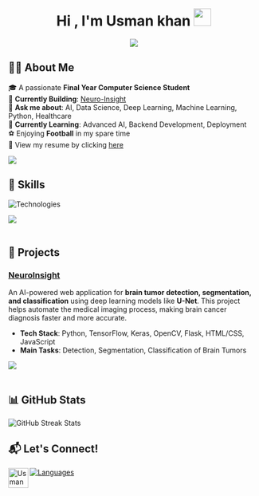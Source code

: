 

<h1 align="center"><b>Hi , I'm Usman khan </b><img src="https://media.giphy.com/media/hvRJCLFzcasrR4ia7z/giphy.gif" width="35"></h1>


<p align="center">
  <a href="https://github.com/DenverCoder1/readme-typing-svg"><img src="https://readme-typing-svg.herokuapp.com?font=Time+New+Roman&color=cyan&size=25&center=true&vCenter=true&width=600&height=100&lines=Assalamu+O+Alaikum+Warahmatullah..&hearts;++;I+am+a+Fresh+Computer-Science+Graduate,;A+Data+Science+Enthusiast,;Active+Learner/Researcher,;Love+to+learn+new+stuffs..<3"></a>
</p>

## 🧑‍💻 **About Me**

🎓 A passionate **Final Year Computer Science Student**  
🔭 **Currently Building**: [Neuro-Insight](https://github.com/UsmanK7/Neuro-Insight) <br>
💬 **Ask me about**: AI, Data Science, Deep Learning, Machine Learning, Python, Healthcare  <br>
🌱 **Currently Learning**: Advanced AI, Backend Development, Deployment  
⚽ Enjoying **Football** in my spare time  
📄 View my resume by clicking [here](https://docs.google.com/document/d/11fzZaaCF7R6b7jgtp1xIuD9xZ_Fz0QCm/edit?usp=sharing&ouid=103215575076143814565&rtpof=true&sd=true)

<img src="https://user-images.githubusercontent.com/73097560/115834477-dbab4500-a447-11eb-908a-139a6edaec5c.gif">

## 🚀 Skills

<img src="https://skillicons.dev/icons?i=cpp,python,vscode,tensorflow,flask,flutter,sqlite,firebase,figma,html,css,javascript,bootstrap,git,github&theme=light" alt="Technologies" style="margin-right: 15px;"/>

<img src="https://user-images.githubusercontent.com/73097560/115834477-dbab4500-a447-11eb-908a-139a6edaec5c.gif"><br><br>

## 🌟 Projects

### [NeuroInsight](https://github.com/UsmanK7/Neuro-Insight)
An AI-powered web application for **brain tumor detection, segmentation, and classification** using deep learning models like **U-Net**. This project helps automate the medical imaging process, making brain cancer diagnosis faster and more accurate.

- **Tech Stack**: Python, TensorFlow, Keras, OpenCV, Flask, HTML/CSS, JavaScript
- **Main Tasks**: Detection, Segmentation, Classification of Brain Tumors

<img src="https://user-images.githubusercontent.com/73097560/115834477-dbab4500-a447-11eb-908a-139a6edaec5c.gif"><br><br>
## 📊 GitHub Stats

<img src="https://github-readme-streak-stats.herokuapp.com/?user=usmank7&theme=dark" alt="GitHub Streak Stats" />


## 📬 Let's Connect!
[![Languages](https://skillicons.dev/icons?i=linkedin&theme=light)](https://www.linkedin.com/in/usmank7/)
<a href="https://leetcode.com/u/usmank7/">
  <img align="left" alt="Usman khan| LeetCode" width="40px" src="https://upload.vectorlogo.zone/logos/leetcode/images/87a6ef2b-56e7-42de-b43f-d9db8e40734e.svg" />
</a>
